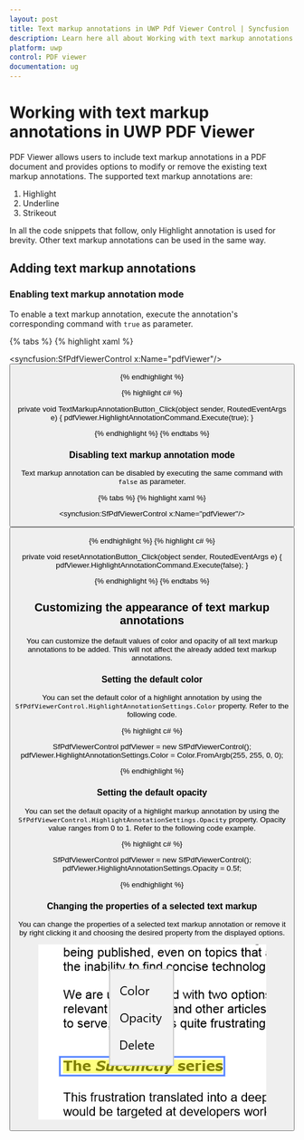 ```yaml
---
layout: post
title: Text markup annotations in UWP Pdf Viewer Control | Syncfusion
description: Learn here all about Working with text markup annotations support in Syncfusion<sup>®</sup> UWP Pdf Viewer (SfPdfViewer) control and more.
platform: uwp
control: PDF viewer
documentation: ug
---
```


# Working with text markup annotations in UWP PDF Viewer

PDF Viewer allows users to include text markup annotations in a PDF document and provides options to modify or remove the existing text markup annotations. The supported text markup annotations are:

1. Highlight
2. Underline
3. Strikeout

In all the code snippets that follow, only Highlight annotation is used for brevity. Other text markup annotations can be used in the same way. 

## Adding text markup annotations

### Enabling text markup annotation mode

To enable a text markup annotation, execute the annotation's corresponding command with `true` as parameter.

{% tabs %}
{% highlight xaml %}

<syncfusion:SfPdfViewerControl x:Name="pdfViewer"/>
<Button x:Name="textMarkupAnnotationButton" Click="TextMarkupAnnotationButton_Click"/>

{% endhighlight %}

{% highlight c# %}

private void TextMarkupAnnotationButton_Click(object sender, RoutedEventArgs e)
{
	pdfViewer.HighlightAnnotationCommand.Execute(true);
}

{% endhighlight %}
{% endtabs %}

### Disabling text markup annotation mode

Text markup annotation can be disabled by executing the same command with `false` as parameter. 

{% tabs %}
{% highlight xaml %}

<syncfusion:SfPdfViewerControl x:Name="pdfViewer"/>
<Button x:Name="resetAnnotationButton" Click="resetAnnotationButton_Click" />

{% endhighlight %}
{% highlight c# %}

private void resetAnnotationButton_Click(object sender, RoutedEventArgs e)
{
	pdfViewer.HighlightAnnotationCommand.Execute(false);
}

{% endhighlight %}
{% endtabs %}

## Customizing the appearance of text markup annotations

You can customize the default values of color and opacity of all text markup annotations to be added. This will not affect the already added text markup annotations.

### Setting the default color

You can set the default color of a highlight annotation by using the `SfPdfViewerControl.HighlightAnnotationSettings.Color` property. Refer to the following code. 
 
{% highlight c# %}

SfPdfViewerControl pdfViewer = new SfPdfViewerControl();
pdfViewer.HighlightAnnotationSettings.Color = Color.FromArgb(255, 255, 0, 0);

{% endhighlight %}

### Setting the default opacity

You can set the default opacity of a highlight markup annotation by using the `SfPdfViewerControl.HighlightAnnotationSettings.Opacity` property. Opacity value ranges from 0 to 1. Refer to the following code example.

{% highlight c# %}

SfPdfViewerControl pdfViewer = new SfPdfViewerControl();
pdfViewer.HighlightAnnotationSettings.Opacity = 0.5f; 

{% endhighlight %}

### Changing the properties of a selected text markup

You can change the properties of a selected text markup annotation or remove it by right clicking it and choosing the desired property from the displayed options.

![customtoolbarimage](images/image3.png)
